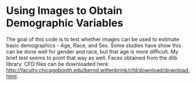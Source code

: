 # Using Images to Obtain Demographic Variables

The goal of this code is to test whether images can be used to estimate basic demographics - Age, Race, and Sex. Some studies have show this can be done well for gender and race, but that age is more difficult. My brief test seems to point that way as well. Faces obtained from the dlib library. CFD files can be downloaded here: http://faculty.chicagobooth.edu/bernd.wittenbrink/cfd/download/download.html. 